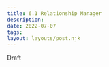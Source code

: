 ```yaml
---
title: 6.1 Relationship Manager
description: 
date: 2022-07-07
tags:
layout: layouts/post.njk
---
```


Draft